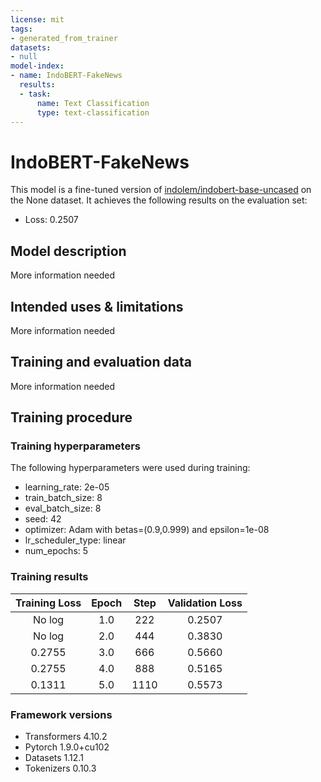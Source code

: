 ```yaml
---
license: mit
tags:
- generated_from_trainer
datasets:
- null
model-index:
- name: IndoBERT-FakeNews
  results:
  - task:
      name: Text Classification
      type: text-classification
---
```


<!-- This model card has been generated automatically according to the information the Trainer had access to. You
should probably proofread and complete it, then remove this comment. -->

# IndoBERT-FakeNews

This model is a fine-tuned version of [indolem/indobert-base-uncased](https://huggingface.co/indolem/indobert-base-uncased) on the None dataset.
It achieves the following results on the evaluation set:
- Loss: 0.2507

## Model description

More information needed

## Intended uses & limitations

More information needed

## Training and evaluation data

More information needed

## Training procedure

### Training hyperparameters

The following hyperparameters were used during training:
- learning_rate: 2e-05
- train_batch_size: 8
- eval_batch_size: 8
- seed: 42
- optimizer: Adam with betas=(0.9,0.999) and epsilon=1e-08
- lr_scheduler_type: linear
- num_epochs: 5

### Training results

| Training Loss | Epoch | Step | Validation Loss |
|:-------------:|:-----:|:----:|:---------------:|
| No log        | 1.0   | 222  | 0.2507          |
| No log        | 2.0   | 444  | 0.3830          |
| 0.2755        | 3.0   | 666  | 0.5660          |
| 0.2755        | 4.0   | 888  | 0.5165          |
| 0.1311        | 5.0   | 1110 | 0.5573          |


### Framework versions

- Transformers 4.10.2
- Pytorch 1.9.0+cu102
- Datasets 1.12.1
- Tokenizers 0.10.3
